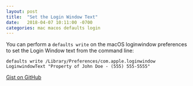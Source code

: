 ```yaml
---
layout: post
title:  "Set the Login Window Text"
date:   2018-04-07 10:11:00 -0700
categories: mac macos defaults login
---
```

You can perform a `defaults write` on the macOS loginwindow preferences to set the Login Window text from the command line:

```
defaults write /Library/Preferences/com.apple.loginwindow LoginwindowText "Property of John Doe - (555) 555-5555"
```

[Gist on GitHub](https://gist.github.com/lucascantor/322c7507a23b4f2a423c281519e30342)
